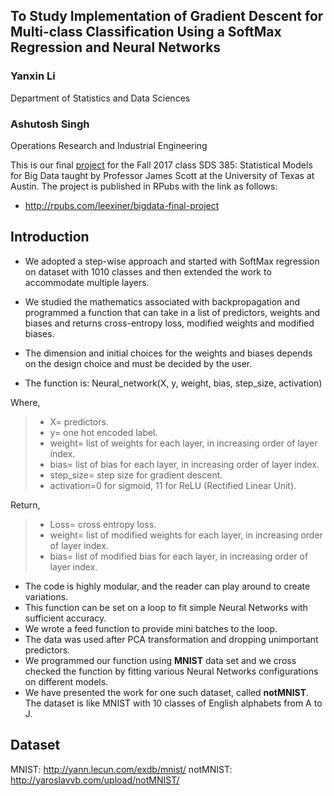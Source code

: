 ## To Study Implementation of Gradient Descent for Multi-class Classification Using a SoftMax Regression and Neural Networks

### Yanxin Li        
Department of Statistics and Data Sciences

### Ashutosh Singh  
Operations Research and Industrial Engineering


This is our final [project](http://rpubs.com/leexiner/bigdata-final-project) for the Fall 2017 class SDS 385: Statistical Models for Big Data taught by Professor James Scott at the University of Texas at Austin. The project is published in RPubs with the link as follows:

- http://rpubs.com/leexiner/bigdata-final-project

##  Introduction
- We adopted a step-wise approach and started with SoftMax regression on dataset with 1010 classes and then extended the work to accommodate multiple layers.

- We studied the mathematics associated with backpropagation and programmed a function that can take in a list of predictors, weights and biases and returns cross-entropy loss, modified weights and modified biases.

- The dimension and initial choices for the weights and biases depends on the design choice and must be decided by the user.

- The function is:
Neural\_network(X, y, weight, bias, step\_size,  activation)

Where,

>* X= predictors.
>* y= one hot encoded label.
>* weight= list of weights for each layer, in increasing order of layer index.
>* bias= list of bias for each layer, in increasing order of layer index.
>* step_size= step size for gradient descent.
>* activation=0 for sigmoid, 11 for ReLU (Rectified Linear Unit).

Return,

>* Loss= cross entropy loss.
>* weight= list of modified weights for each layer, in increasing order of layer index.
>* bias= list of modified bias for each layer, in increasing order of layer index.

- The code is highly modular, and the reader can play around to create variations.
- This function can be set on a loop to fit simple Neural Networks with sufficient accuracy.
- We wrote a feed function to provide mini batches to the loop.
- The data was used after PCA transformation and dropping unimportant predictors.
- We programmed our function using **MNIST** data set and we cross checked the function by fitting various Neural Networks configurations on different models.
- We have presented the work for one such dataset, called **notMNIST**. The dataset is like MNIST with 10 classes of English alphabets from A to J.

## Dataset

MNIST: http://yann.lecun.com/exdb/mnist/
notMNIST: http://yaroslavvb.com/upload/notMNIST/
